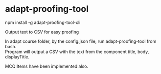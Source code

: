 # adapt-proofing-tool

npm install -g adapt-proofing-tool-cli

Output text to CSV for easy proofing

In adapt course folder, by the config.json file, run adapt-proofing-tool from bash.  
Program will output a CSV with the text from the component title, body, displayTitle.  

MCQ Items have been implemented also.
